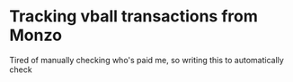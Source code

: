 # Tracking vball transactions from Monzo
 Tired of manually checking who's paid me, so writing this to automatically check
